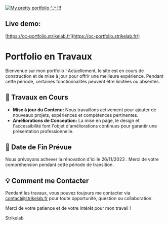 [![My pretty portfolio ^_^ !!!](https://share.nvlb.fr/images/oc/portfolio_preview.png)](https://oc-portfolio.strikelab.fr/)

## Live demo:

[https://oc-portfolio.strikelab.fr](https://oc-portfolio.strikelab.fr/)

# Portfolio en Travaux

Bienvenue sur mon portfolio ! Actuellement, le site est en cours de construction et de mise à jour pour offrir une meilleure expérience. Pendant cette période, certaines fonctionnalités peuvent être limitées ou absentes.

## 🚧 Travaux en Cours

- **Mise à jour du Contenu:** Nous travaillons activement pour ajouter de nouveaux projets, expériences et compétences pertinentes.
- **Améliorations de Conception:** La mise en page, le design et l'accessibilité font l'objet d'améliorations continues pour garantir une présentation professionnelle.

## 📅 Date de Fin Prévue

Nous prévoyons achever la rénovation d'ici le 26/11/2023 . Merci de votre compréhension pendant cette période de transition.

## 💡 Comment me Contacter

Pendant les travaux, vous pouvez toujours me contacter via contact@strikelab.fr pour toute opportunité, question ou collaboration.

Merci de votre patience et de votre intérêt pour mon travail !

Strikelab
